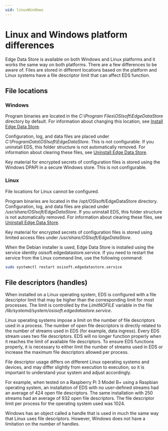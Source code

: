 ```yaml
---
uid: linuxWindows
---
```


# Linux and Windows platform differences

Edge Data Store is available on both Windows and Linux platforms and it works the same way on both platforms. There are a few differences to be aware of. Files are stored in different locations based on the platform and Linux systems have a file descriptor limit that can affect EDS function.

## File locations

### Windows

Program binaries are located in the _C:\Program Files\OSIsoft\EdgeDataStore_ directory by default. For information about changing this location, see [Install Edge Data Store](xref:InstallEdgeDataStore). 

Configuration, log, and data files are placed under _C:\ProgramData\OSIsoft\EdgeDataStore_. This is not configurable. If you uninstall EDS, this folder structure is not automatically removed.  For information about clearing these files, see [Uninstall Edge Data Store](xref:UninstallEdgeDataStore).

Key material for encrypted secrets of configuration files is stored using the Windows DPAPI in a secure Windows store. This is not configurable.

### Linux

File locations for Linux cannot be configured. 

Program binaries are located in the /opt/OSIsoft/EdgeDataStore directory. Configuration, log, and data files are placed under _/usr/share/OSIsoft/EdgeDataStore_. If you uninstall EDS, this folder structure is not automatically removed. For information about clearing these files, see [Uninstall Edge Data Store](xref:UninstallEdgeDataStore).

Key material for encrypted secrets of configuration files is stored using limited access files under _/usr/share/OSIsoft/EdgeDataStore_. 

When the Debian installer is used, Edge Data Store is installed using the service identity osisoft.edgedatastore.service. If you need to restart the service from the Linux command line, use the following command:

```bash
sudo systemctl restart osisoft.edgedatastore.service
```

## File descriptors (handles)

When installed on a Linux operating system, EDS is configured with a file descriptor limit that may be higher than the corresponding limit for most processes. The limit is controlled by the _LimitNOFILE_ variable in the file _/lib/systemd/system/osisoft.edgedatastore.service_.

Linux operating systems impose a limit on the number of file descriptors used in a process. The number of open file descriptors is directly related to the number of streams used in EDS (for example, data ingress). Every EDS stream uses two file descriptors. EDS will no longer function properly when it reaches the limit of available file descriptors. To ensure EDS functions properly, it is necessary to either limit the number of streams used in EDS or increase the maximum file descriptors allowed per process.

File descriptor usage differs on different Linux operating systems and devices, and may differ slightly from execution to execution, so it is important to understand your system and adjust accordingly.

For example, when tested on a Raspberry Pi 3 Model B+ using a Raspbian operating system, an installation of EDS with no user-defined streams had an average of 424 open file descriptors. The same installation with 250 streams had an average of 932 open file descriptors. The file descriptor limit per process for the operating system used was 1024.

Windows has an object called a handle that is used in much the same way that Linux uses file descriptors. However, Windows does not have a limitation on the number of handles.
